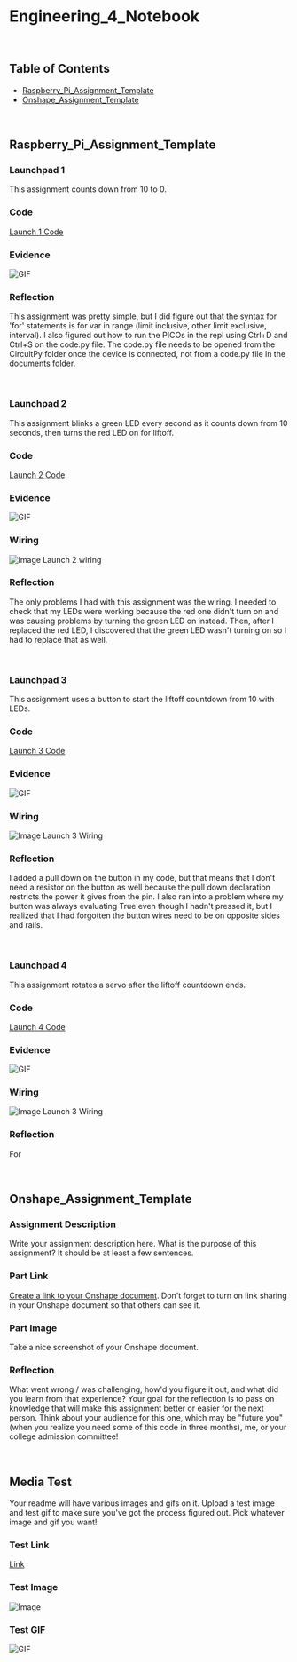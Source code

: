 # Engineering_4_Notebook

&nbsp;

## Table of Contents
* [Raspberry_Pi_Assignment_Template](#raspberry_pi_assignment_template)
* [Onshape_Assignment_Template](#onshape_assignment_template)

&nbsp;

## Raspberry_Pi_Assignment_Template

### Launchpad 1

This assignment counts down from 10 to 0.

### Code

[Launch 1 Code](https://github.com/honklin/Engineering4_Notebook/blob/main/raspberry-pi/Launch1.py)

### Evidence 

![GIF](images/launch1.gif)

### Reflection

This assignment was pretty simple, but I did figure out that the syntax for 'for' statements is for var in range (limit inclusive, other limit exclusive, interval). I also figured out how to run the PICOs in the repl using Ctrl+D and Ctrl+S on the code.py file. The code.py file needs to be opened from the CircuitPy folder once the device is connected, not from a code.py file in the documents folder.

&nbsp;

### Launchpad 2

This assignment blinks a green LED every second as it counts down from 10 seconds, then turns the red LED on for liftoff.

### Code

[Launch 2 Code](https://github.com/honklin/Engineering4_Notebook/blob/main/raspberry-pi/Launch2.py)

### Evidence 

![GIF](images/launch2.gif)

### Wiring

![Image](images/launch2wiring.jpg)
Launch 2 wiring

### Reflection

The only problems I had with this assignment was the wiring. I needed to check that my LEDs were working because the red one didn't turn on and was causing problems by turning the green LED on instead. Then, after I replaced the red LED, I discovered that the green LED wasn't turning on so I had to replace that as well.

&nbsp;

### Launchpad 3

This assignment uses a button to start the liftoff countdown from 10 with LEDs.

### Code

[Launch 3 Code](https://github.com/honklin/Engineering4_Notebook/blob/main/raspberry-pi/Launch3.py)

### Evidence 

![GIF](images/launch3.gif)

### Wiring

![Image](images/launch3wiring.jpg)
Launch 3 Wiring

### Reflection

I added a pull down on the button in my code, but that means that I don't need a resistor on the button as well because the pull down declaration restricts the power it gives from the pin. I also ran into a problem where my button was always evaluating True even though I hadn't pressed it, but I realized that I had forgotten the button wires need to be on opposite sides and rails.

&nbsp;

### Launchpad 4

This assignment rotates a servo after the liftoff countdown ends.

### Code

[Launch 4 Code](https://github.com/honklin/Engineering4_Notebook/blob/main/raspberry-pi/Launch4.py)

### Evidence 

![GIF](images/launch4.gif)

### Wiring

![Image](images/launch4wiring.jpg)
Launch 3 Wiring

### Reflection

For 

&nbsp;

## Onshape_Assignment_Template

### Assignment Description

Write your assignment description here. What is the purpose of this assignment? It should be at least a few sentences.

### Part Link 

[Create a link to your Onshape document](https://cvilleschools.onshape.com/documents/003e413cee57f7ccccaa15c2/w/ea71050bb283bf3bf088c96c/e/c85ae532263d3b551e1795d0?renderMode=0&uiState=62d9b9d7883c4f335ec42021). Don't forget to turn on link sharing in your Onshape document so that others can see it. 

### Part Image

Take a nice screenshot of your Onshape document. 

### Reflection

What went wrong / was challenging, how'd you figure it out, and what did you learn from that experience? Your goal for the reflection is to pass on knowledge that will make this assignment better or easier for the next person. Think about your audience for this one, which may be "future you" (when you realize you need some of this code in three months), me, or your college admission committee!

&nbsp;

## Media Test

Your readme will have various images and gifs on it. Upload a test image and test gif to make sure you've got the process figured out. Pick whatever image and gif you want!

### Test Link
[Link](http://www.google.com)

### Test Image
![Image](images/engineeringimg.png)

### Test GIF
![GIF](images/engineeringgif.gif)
